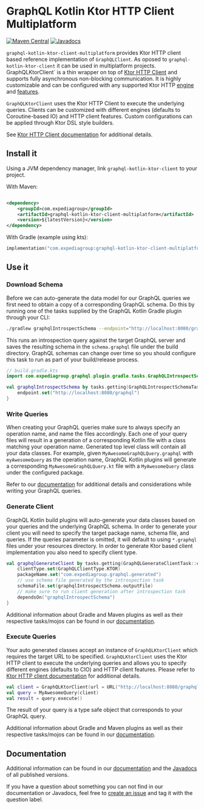 # GraphQL Kotlin Ktor HTTP Client Multiplatform

[![Maven Central](https://img.shields.io/maven-central/v/com.expediagroup/graphql-kotlin-ktor-client.svg?label=Maven%20Central)](https://search.maven.org/search?q=g:%22com.expediagroup%22%20AND%20a:%22graphql-kotlin-ktor-client-multiplatform%22)
[![Javadocs](https://img.shields.io/maven-central/v/com.expediagroup/graphql-kotlin-ktor-client.svg?label=javadoc&colorB=brightgreen)](https://www.javadoc.io/doc/com.expediagroup/graphql-kotlin-ktor-client-multiplatform)

`graphql-kotlin-ktor-client-multiplatform` provides Ktor HTTP client based reference implementation of `GraphQLClient`. As oposed
to `graphql-kotlin-ktor-client` it can be used in multiplatform projects. GraphQLKtorClient`
is a thin wrapper on top of [Ktor HTTP Client](https://ktor.io/clients/index.html) and supports fully asynchronous non-blocking communication. It is
highly customizable and can be configured with any supported Ktor HTTP [engine](https://ktor.io/clients/http-client/engines.html)
and [features](https://ktor.io/clients/http-client/features.html).

`GraphQLKtorClient` uses the Ktor HTTP Client to execute the underlying queries. Clients can be customized with different engines (defaults to
Coroutine-based IO) and HTTP client features. Custom configurations can be applied through Ktor DSL style builders.

See [Ktor HTTP Client documentation](https://ktor.io/clients/index.html) for additional details.

## Install it

Using a JVM dependency manager, link `graphql-kotlin-ktor-client` to your project.

With Maven:

```xml

<dependency>
    <groupId>com.expediagroup</groupId>
    <artifactId>graphql-kotlin-ktor-client-multiplatform</artifactId>
    <version>${latestVersion}</version>
</dependency>
```

With Gradle (example using kts):

```kotlin
implementation("com.expediagroup:graphql-kotlin-ktor-client-multiplatform:$latestVersion")
```

## Use it

### Download Schema

Before we can auto-generate the data model for our GraphQL queries we first need to obtain a copy of a corresponding GraphQL schema. Do this by
running one of the tasks supplied by the GraphQL Kotlin Gradle plugin through your CLI:

```bash
./gradlew graphqlIntrospectSchema --endpoint="http://localhost:8080/graphql"
```

This runs an introspection query against the target GraphQL server and saves the resulting schema in the `schema.graphql` file under the build
directory. GraphQL schemas can change over time so you should configure this task to run as part of your build/release process.

```kotlin
// build.gradle.kts
import com.expediagroup.graphql.plugin.gradle.tasks.GraphQLIntrospectSchemaTask

val graphqlIntrospectSchema by tasks.getting(GraphQLIntrospectSchemaTask::class) {
    endpoint.set("http://localhost:8080/graphql")
}
```

### Write Queries

When creating your GraphQL queries make sure to always specify an operation name, and name the files accordingly. Each one of your query files will
result in a generation of a corresponding Kotlin file with a class matching your operation name. Generated top level class will contain all your data
classes. For example, given `MyAwesomeGraphQLQuery.graphql` with
`myAwesomeQuery` as the operation name, GraphQL Kotlin plugins will generate a corresponding `MyAwesomeGraphQLQuery.kt`
file with a `MyAwesomeQuery` class under the configured package.

Refer to our [documentation](https://expediagroup.github.io/graphql-kotlin/docs/client/client-overview) for additional details and considerations
while writing your GraphQL queries.

### Generate Client

GraphQL Kotlin build plugins will auto-generate your data classes based on your queries and the underlying GraphQL schema. In order to generate your
client you will need to specify the target package name, schema file, and queries. If the queries parameter is omitted, it will default to
using `*.graphql` files under your resources directory. In order to generate Ktor based client implementation you also need to specify client type.

```kotlin
val graphqlGenerateClient by tasks.getting(GraphQLGenerateClientTask::class) {
    clientType.set(GraphQLClientType.KTOR)
    packageName.set("com.expediagroup.graphql.generated")
    // use schema file generated by the introspection task
    schemaFile.set(graphqlIntrospectSchema.outputFile)
    // make sure to run client generation after introspection task
    dependsOn("graphqlIntrospectSchema")
}
```

Additional information about Gradle and Maven plugins as well as their respective tasks/mojos can be found in our
[documentation](https://expediagroup.github.io/graphql-kotlin/docs/plugins/gradle-plugin).

### Execute Queries

Your auto generated classes accept an instance of `GraphQLKtorClient` which requires the target URL to be specified. `GraphQLKtorClient`
uses the Ktor HTTP client to execute the underlying queries and allows you to specify different engines (defaults to CIO) and HTTP client features.
Please refer to [Ktor HTTP client documentation](https://ktor.io/clients/index.html) for additional details.

```kotlin
val client = GraphQLKtorClient(url = URL("http://localhost:8080/graphql"))
val query = MyAwesomeQuery(client)
val result = query.execute()
```

The result of your query is a type safe object that corresponds to your GraphQL query.

Additional information about Gradle and Maven plugins as well as their respective tasks/mojos can be found in our
[documentation](https://expediagroup.github.io/graphql-kotlin/docs/plugins/gradle-plugin).

## Documentation

Additional information can be found in our [documentation](https://expediagroup.github.io/graphql-kotlin/docs/client/client-overview)
and the [Javadocs](https://www.javadoc.io/doc/com.expediagroup/graphql-kotlin-ktor-client-multiplatform) of all published versions.

If you have a question about something you can not find in our documentation or Javadocs, feel free to
[create an issue](https://github.com/ExpediaGroup/graphql-kotlin/issues) and tag it with the question label.
